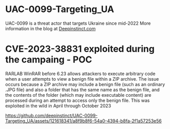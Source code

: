 # UAC-0099-Targeting_UA
UAC-0099 is a threat actor that targets Ukraine since mid-2022
More information in the blog at [Deepinstinct.com](https://www.deepinstinct.com/blog)


# CVE-2023-38831 exploited during the campaing - POC
RARLAB WinRAR before 6.23 allows attackers to execute arbitrary code when a user attempts to view a benign file within a ZIP archive. The issue occurs because a ZIP archive may include a benign file (such as an ordinary .JPG file) and also a folder that has the same name as the benign file, and the contents of the folder (which may include executable content) are processed during an attempt to access only the benign file. This was exploited in the wild in April through October 2023




https://github.com/deepinstinct/UAC-0099-Targeting_UA/assets/121618341/a8f9b8f6-54a0-4394-b8fa-2f1a57253e56



